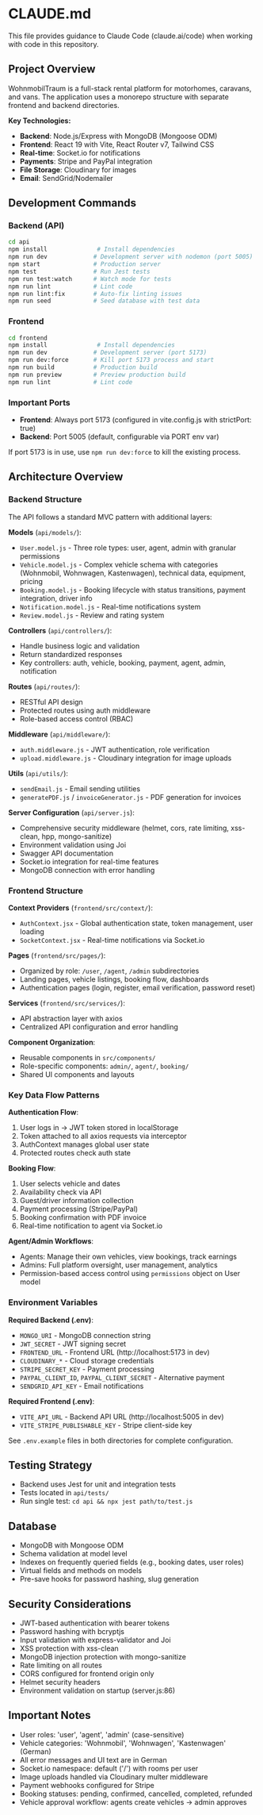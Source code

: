 # CLAUDE.md

This file provides guidance to Claude Code (claude.ai/code) when working with code in this repository.

## Project Overview

WohnmobilTraum is a full-stack rental platform for motorhomes, caravans, and vans. The application uses a monorepo structure with separate frontend and backend directories.

**Key Technologies:**
- **Backend**: Node.js/Express with MongoDB (Mongoose ODM)
- **Frontend**: React 19 with Vite, React Router v7, Tailwind CSS
- **Real-time**: Socket.io for notifications
- **Payments**: Stripe and PayPal integration
- **File Storage**: Cloudinary for images
- **Email**: SendGrid/Nodemailer

## Development Commands

### Backend (API)

```bash
cd api
npm install              # Install dependencies
npm run dev             # Development server with nodemon (port 5005)
npm start               # Production server
npm test                # Run Jest tests
npm run test:watch      # Watch mode for tests
npm run lint            # Lint code
npm run lint:fix        # Auto-fix linting issues
npm run seed            # Seed database with test data
```

### Frontend

```bash
cd frontend
npm install              # Install dependencies
npm run dev             # Development server (port 5173)
npm run dev:force       # Kill port 5173 process and start
npm run build           # Production build
npm run preview         # Preview production build
npm run lint            # Lint code
```

### Important Ports

- **Frontend**: Always port 5173 (configured in vite.config.js with strictPort: true)
- **Backend**: Port 5005 (default, configurable via PORT env var)

If port 5173 is in use, use `npm run dev:force` to kill the existing process.

## Architecture Overview

### Backend Structure

The API follows a standard MVC pattern with additional layers:

**Models** (`api/models/`):
- `User.model.js` - Three role types: user, agent, admin with granular permissions
- `Vehicle.model.js` - Complex vehicle schema with categories (Wohnmobil, Wohnwagen, Kastenwagen), technical data, equipment, pricing
- `Booking.model.js` - Booking lifecycle with status transitions, payment integration, driver info
- `Notification.model.js` - Real-time notifications system
- `Review.model.js` - Review and rating system

**Controllers** (`api/controllers/`):
- Handle business logic and validation
- Return standardized responses
- Key controllers: auth, vehicle, booking, payment, agent, admin, notification

**Routes** (`api/routes/`):
- RESTful API design
- Protected routes using auth middleware
- Role-based access control (RBAC)

**Middleware** (`api/middleware/`):
- `auth.middleware.js` - JWT authentication, role verification
- `upload.middleware.js` - Cloudinary integration for image uploads

**Utils** (`api/utils/`):
- `sendEmail.js` - Email sending utilities
- `generatePDF.js` / `invoiceGenerator.js` - PDF generation for invoices

**Server Configuration** (`api/server.js`):
- Comprehensive security middleware (helmet, cors, rate limiting, xss-clean, hpp, mongo-sanitize)
- Environment validation using Joi
- Swagger API documentation
- Socket.io integration for real-time features
- MongoDB connection with error handling

### Frontend Structure

**Context Providers** (`frontend/src/context/`):
- `AuthContext.jsx` - Global authentication state, token management, user loading
- `SocketContext.jsx` - Real-time notifications via Socket.io

**Pages** (`frontend/src/pages/`):
- Organized by role: `/user`, `/agent`, `/admin` subdirectories
- Landing pages, vehicle listings, booking flow, dashboards
- Authentication pages (login, register, email verification, password reset)

**Services** (`frontend/src/services/`):
- API abstraction layer with axios
- Centralized API configuration and error handling

**Component Organization**:
- Reusable components in `src/components/`
- Role-specific components: `admin/`, `agent/`, `booking/`
- Shared UI components and layouts

### Key Data Flow Patterns

**Authentication Flow**:
1. User logs in → JWT token stored in localStorage
2. Token attached to all axios requests via interceptor
3. AuthContext manages global user state
4. Protected routes check auth state

**Booking Flow**:
1. User selects vehicle and dates
2. Availability check via API
3. Guest/driver information collection
4. Payment processing (Stripe/PayPal)
5. Booking confirmation with PDF invoice
6. Real-time notification to agent via Socket.io

**Agent/Admin Workflows**:
- Agents: Manage their own vehicles, view bookings, track earnings
- Admins: Full platform oversight, user management, analytics
- Permission-based access control using `permissions` object on User model

### Environment Variables

**Required Backend (.env)**:
- `MONGO_URI` - MongoDB connection string
- `JWT_SECRET` - JWT signing secret
- `FRONTEND_URL` - Frontend URL (http://localhost:5173 in dev)
- `CLOUDINARY_*` - Cloud storage credentials
- `STRIPE_SECRET_KEY` - Payment processing
- `PAYPAL_CLIENT_ID`, `PAYPAL_CLIENT_SECRET` - Alternative payment
- `SENDGRID_API_KEY` - Email notifications

**Required Frontend (.env)**:
- `VITE_API_URL` - Backend API URL (http://localhost:5005 in dev)
- `VITE_STRIPE_PUBLISHABLE_KEY` - Stripe client-side key

See `.env.example` files in both directories for complete configuration.

## Testing Strategy

- Backend uses Jest for unit and integration tests
- Tests located in `api/tests/`
- Run single test: `cd api && npx jest path/to/test.js`

## Database

- MongoDB with Mongoose ODM
- Schema validation at model level
- Indexes on frequently queried fields (e.g., booking dates, user roles)
- Virtual fields and methods on models
- Pre-save hooks for password hashing, slug generation

## Security Considerations

- JWT-based authentication with bearer tokens
- Password hashing with bcryptjs
- Input validation with express-validator and Joi
- XSS protection with xss-clean
- MongoDB injection protection with mongo-sanitize
- Rate limiting on all routes
- CORS configured for frontend origin only
- Helmet security headers
- Environment validation on startup (server.js:86)

## Important Notes

- User roles: 'user', 'agent', 'admin' (case-sensitive)
- Vehicle categories: 'Wohnmobil', 'Wohnwagen', 'Kastenwagen' (German)
- All error messages and UI text are in German
- Socket.io namespace: default ('/') with rooms per user
- Image uploads handled via Cloudinary multer middleware
- Payment webhooks configured for Stripe
- Booking statuses: pending, confirmed, cancelled, completed, refunded
- Vehicle approval workflow: agents create vehicles → admin approves

